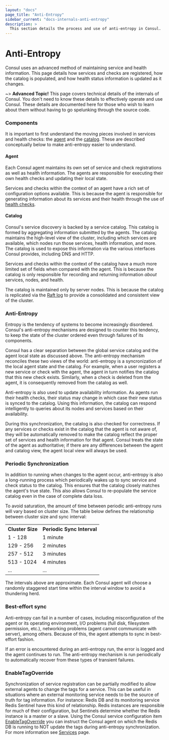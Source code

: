 ```yaml
---
layout: "docs"
page_title: "Anti-Entropy"
sidebar_current: "docs-internals-anti-entropy"
description: >
  This section details the process and use of anti-entropy in Consul.
---
```


# Anti-Entropy

Consul uses an advanced method of maintaining service and health information.
This page details how services and checks are registered, how the catalog is
populated, and how health status information is updated as it changes.

~> **Advanced Topic!** This page covers technical details of
the internals of Consul. You don't need to know these details to effectively
operate and use Consul. These details are documented here for those who wish
to learn about them without having to go spelunking through the source code.

### Components

It is important to first understand the moving pieces involved in services and
health checks: the [agent](#agent) and the [catalog](#catalog). These are
described conceptually below to make anti-entropy easier to understand.

<a name="agent"></a>
#### Agent

Each Consul agent maintains its own set of service and check registrations as
well as health information. The agents are responsible for executing their own
health checks and updating their local state.

Services and checks within the context of an agent have a rich set of
configuration options available. This is because the agent is responsible for
generating information about its services and their health through the use of
[health checks](/docs/agent/checks.html).

<a name="catalog"></a>
#### Catalog

Consul's service discovery is backed by a service catalog. This catalog is
formed by aggregating information submitted by the agents. The catalog maintains
the high-level view of the cluster, including which services are available,
which nodes run those services, health information, and more. The catalog is
used to expose this information via the various interfaces Consul provides,
including DNS and HTTP.

Services and checks within the context of the catalog have a much more limited
set of fields when compared with the agent. This is because the catalog is only
responsible for recording and returning information *about* services, nodes, and
health.

The catalog is maintained only by server nodes. This is because the catalog is
replicated via the [Raft log](/docs/internals/consensus.html) to provide a
consolidated and consistent view of the cluster.

<a name="anti-entropy"></a>
### Anti-Entropy

Entropy is the tendency of systems to become increasingly disordered. Consul's
anti-entropy mechanisms are designed to counter this tendency, to keep the
state of the cluster ordered even through failures of its components.

Consul has a clear separation between the global service catalog and the agent
local state as discussed above. The anti-entropy mechanism reconciles these two
views of the world: anti-entropy is a syncronization of the local agent state and
the catalog. For example, when a user registers a new service or check with the
agent, the agent in turn notifies the catalog that this new check exists.
Similarly, when a check is deleted from the agent, it is consequently removed from
the catalog as well.

Anti-entropy is also used to update availability information. As agents run
their health checks, their status may change in which case their new status
is synced to the catalog. Using this information, the catalog can respond
intelligently to queries about its nodes and services based on their
availability.

During this synchronization, the catalog is also checked for correctness. If
any services or checks exist in the catalog that the agent is not aware of, they
will be automatically removed to make the catalog reflect the proper set of
services and health information for that agent. Consul treats the state of the
agent as authoritative; if there are any differences between the agent
and catalog view, the agent local view will always be used.

### Periodic Synchronization

In addition to running when changes to the agent occur, anti-entropy is also a
long-running process which periodically wakes up to sync service and check
status to the catalog. This ensures that the catalog closely matches the agent's
true state. This also allows Consul to re-populate the service catalog even in
the case of complete data loss.

To avoid saturation, the amount of time between periodic anti-entropy runs will
vary based on cluster size. The table below defines the relationship between
cluster size and sync interval:

<table class="table table-bordered table-striped">
  <tr>
    <th>Cluster Size</th>
    <th>Periodic Sync Interval</th>
  </tr>
  <tr>
    <td>1 - 128</td>
    <td>1 minute</td>
  </tr>
  <tr>
    <td>129 - 256</td>
    <td>2 minutes</td>
  </tr>
  <tr>
    <td>257 - 512</td>
    <td>3 minutes</td>
  </tr>
  <tr>
    <td>513 - 1024</td>
    <td>4 minutes</td>
  </tr>
  <tr>
    <td>...</td>
    <td>...</td>
  </tr>
</table>

The intervals above are approximate. Each Consul agent will choose a randomly
staggered start time within the interval window to avoid a thundering herd.

### Best-effort sync

Anti-entropy can fail in a number of cases, including misconfiguration of the
agent or its operating environment, I/O problems (full disk, filesystem
permission, etc.), networking problems (agent cannot communicate with server),
among others. Because of this, the agent attempts to sync in best-effort
fashion.

If an error is encountered during an anti-entropy run, the error is logged and
the agent continues to run. The anti-entropy mechanism is run periodically to
automatically recover from these types of transient failures.

### EnableTagOverride

Synchronization of service registration can be partially modified to allow 
external agents to change the tags for a service.  This can be useful in
situations where an external monitoring service needs to be the source of
truth for tag information.  For instance: Redis DB and its monitoring service
Redis Sentinel have this kind of relationship.  Redis instances are responsible 
for much of their configuration, but Sentinels determine whether the Redis
instance is a master or a slave.  Using the Consul service configuration item
[EnableTagOverride](/docs/agent/services.html) you can instruct the Consul
agent on which the Redis DB is running to NOT update the tags during anti-entropy
synchronization.  For more information see [Services](/docs/agent/services.html)
page.
